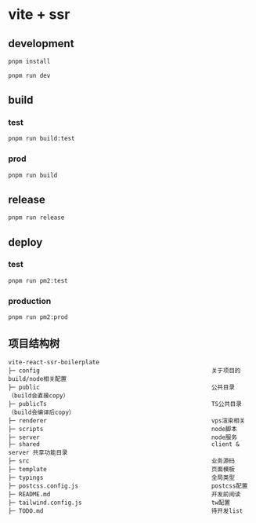 # vite + ssr

## development

```bash
pnpm install
```

```bash
pnpm run dev
```

## build

### test

```bash
pnpm run build:test
```

### prod

```bash
pnpm run build
```

## release

```bash
pnpm run release
```

## deploy

### test

```bash
pnpm run pm2:test
```

### production

```bash
pnpm run pm2:prod
```

## 项目结构树

```
vite-react-ssr-boilerplate
├─ config                                                 关于项目的build/node相关配置
├─ public                                                 公共目录（build会直接copy）
├─ publicTs                                               TS公共目录（build会编译后copy）
├─ renderer                                               vps渲染相关
├─ scripts                                                node脚本
├─ server                                                 node服务
├─ shared                                                 client & server 共享功能目录
├─ src                                                    业务源码
├─ template                                               页面模板
├─ typings                                                全局类型
├─ postcss.config.js                                      postcss配置
├─ README.md                                              开发前阅读
├─ tailwind.config.js                                     tw配置
├─ TODO.md                                                待开发list
```
